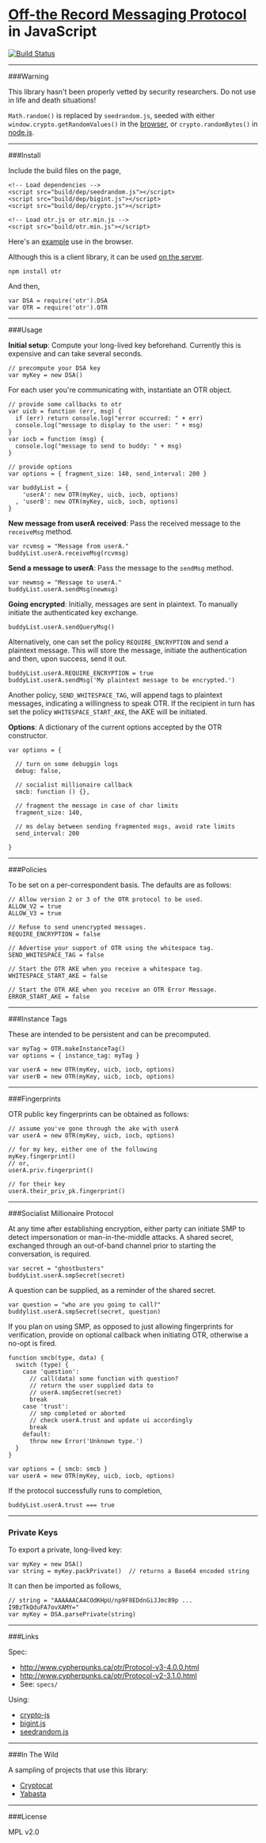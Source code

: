 [Off-the Record Messaging Protocol](http://www.cypherpunks.ca/otr/) in JavaScript
==================================================

[![Build Status](https://secure.travis-ci.org/arlolra/otr.png?branch=master)](http://travis-ci.org/arlolra/otr)

---

###Warning

This library hasn't been properly vetted by security researchers. Do not use
in life and death situations!

`Math.random()` is replaced by `seedrandom.js`, seeded with either `window.crypto.getRandomValues()` in the [browser](https://developer.mozilla.org/en-US/docs/DOM/window.crypto.getRandomValues), or `crypto.randomBytes()` in [node.js](http://nodejs.org/api/crypto.html#crypto_crypto_randombytes_size_callback).

---

###Install

Include the build files on the page,

    <!-- Load dependencies -->
    <script src="build/dep/seedrandom.js"></script>
    <script src="build/dep/bigint.js"></script>
    <script src="build/dep/crypto.js"></script>

    <!-- Load otr.js or otr.min.js -->
    <script src="build/otr.min.js"></script>

Here's an [example](https://github.com/arlolra/otr/blob/master/test/browser.html) use in the browser.

Although this is a client library, it can be used [on the server](https://github.com/arlolra/otr/blob/master/test/xmpp.js).

    npm install otr

And then,

    var DSA = require('otr').DSA
    var OTR = require('otr').OTR

---

###Usage

**Initial setup**: Compute your long-lived key beforehand. Currently this is
expensive and can take several seconds.

    // precompute your DSA key
    var myKey = new DSA()

For each user you're communicating with, instantiate an OTR object.

    // provide some callbacks to otr
    var uicb = function (err, msg) {
      if (err) return console.log("error occurred: " + err)
      console.log("message to display to the user: " + msg)
    }
    var iocb = function (msg) {
      console.log("message to send to buddy: " + msg)
    }

    // provide options
    var options = { fragment_size: 140, send_interval: 200 }

    var buddyList = {
        'userA': new OTR(myKey, uicb, iocb, options)
      , 'userB': new OTR(myKey, uicb, iocb, options)
    }

**New message from userA received**: Pass the received message to the `receiveMsg`
method.

    var rcvmsg = "Message from userA."
    buddyList.userA.receiveMsg(rcvmsg)

**Send a message to userA**: Pass the message to the `sendMsg` method.

    var newmsg = "Message to userA."
    buddyList.userA.sendMsg(newmsg)

**Going encrypted**: Initially, messages are sent in plaintext. To manually
initiate the authenticated key exchange.

    buddyList.userA.sendQueryMsg()

Alternatively, one can set the policy `REQUIRE_ENCRYPTION` and send a plaintext
message. This will store the message, initiate the authentication and then,
upon success, send it out.

    buddyList.userA.REQUIRE_ENCRYPTION = true
    buddyList.userA.sendMsg('My plaintext message to be encrypted.')

Another policy, `SEND_WHITESPACE_TAG`, will append tags to plaintext messages,
indicating a willingness to speak OTR. If the recipient in turn has set the
policy `WHITESPACE_START_AKE`, the AKE will be initiated.

**Options**: A dictionary of the current options accepted by the OTR constructor.

    var options = {

      // turn on some debuggin logs
      debug: false,

      // socialist millionaire callback
      smcb: function () {},

      // fragment the message in case of char limits
      fragment_size: 140,

      // ms delay between sending fragmented msgs, avoid rate limits
      send_interval: 200

    }

---

###Policies

To be set on a per-correspondent basis. The defaults are as follows:

    // Allow version 2 or 3 of the OTR protocol to be used.
    ALLOW_V2 = true
    ALLOW_V3 = true

    // Refuse to send unencrypted messages.
    REQUIRE_ENCRYPTION = false

    // Advertise your support of OTR using the whitespace tag.
    SEND_WHITESPACE_TAG = false

    // Start the OTR AKE when you receive a whitespace tag.
    WHITESPACE_START_AKE = false

    // Start the OTR AKE when you receive an OTR Error Message.
    ERROR_START_AKE = false

---

###Instance Tags

These are intended to be persistent and can be precomputed.

    var myTag = OTR.makeInstanceTag()
    var options = { instance_tag: myTag }

    var userA = new OTR(myKey, uicb, iocb, options)
    var userB = new OTR(myKey, uicb, iocb, options)

---

###Fingerprints

OTR public key fingerprints can be obtained as follows:

    // assume you've gone through the ake with userA
    var userA = new OTR(myKey, uicb, iocb, options)

    // for my key, either one of the following
    myKey.fingerprint()
    // or,
    userA.priv.fingerprint()

    // for their key
    userA.their_priv_pk.fingerprint()

---

###Socialist Millionaire Protocol

At any time after establishing encryption, either party can initiate SMP to
detect impersonation or man-in-the-middle attacks. A shared secret,
exchanged through an out-of-band channel prior to starting the conversation,
is required.

    var secret = "ghostbusters"
    buddyList.userA.smpSecret(secret)

A question can be supplied, as a reminder of the shared secret.

    var question = "who are you going to call?"
    buddylist.userA.smpSecret(secret, question)

If you plan on using SMP, as opposed to just allowing fingerprints for
verification, provide on optional callback when initiating OTR,
otherwise a no-opt is fired.

    function smcb(type, data) {
      switch (type) {
        case 'question':
          // call(data) some function with question?
          // return the user supplied data to
          // userA.smpSecret(secret)
          break
        case 'trust':
          // smp completed or aborted
          // check userA.trust and update ui accordingly
          break
        default:
          throw new Error('Unknown type.')
      }
    }

    var options = { smcb: smcb }
    var userA = new OTR(myKey, uicb, iocb, options)

If the protocol successfully runs to completion,

    buddyList.userA.trust === true

---

### Private Keys

To export a private, long-lived key:

    var myKey = new DSA()
    var string = myKey.packPrivate()  // returns a Base64 encoded string

It can then be imported as follows,

    // string = "AAAAAACA4COdKHpU/np9F8EDdnGiJJmc89p ... I9BzTkQduFA7ovXAMY="
    var myKey = DSA.parsePrivate(string)

---

###Links

Spec:

- http://www.cypherpunks.ca/otr/Protocol-v3-4.0.0.html
- http://www.cypherpunks.ca/otr/Protocol-v2-3.1.0.html
- See: `specs/`

Using:

- [crypto-js](http://code.google.com/p/crypto-js/)
- [bigint.js](http://leemon.com/crypto/BigInt.html)
- [seedrandom.js](http://davidbau.com/archives/2010/01/30/random_seeds_coded_hints_and_quintillions.html)

---

###In The Wild

A sampling of projects that use this library:

- [Cryptocat](https://github.com/cryptocat/cryptocat)
- [Yabasta](https://github.com/jonkri/yabasta)

---

###License

MPL v2.0